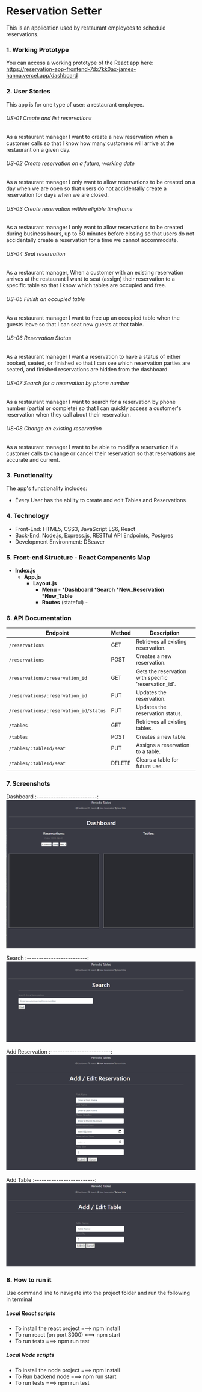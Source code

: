 # Reservation Setter
This is an application used by restaurant employees to schedule reservations.



### 1. Working Prototype 
You can access a working prototype of the React app here: https://reservation-app-frontend-7dx7kk0ax-james-hanna.vercel.app/dashboard



### 2. User Stories 
This app is for one type of user: a restaurant employee.


###### US-01 Create and list reservations
As a restaurant manager
I want to create a new reservation when a customer calls
so that I know how many customers will arrive at the restaurant on a given day.




###### US-02 Create reservation on a future, working date
As a restaurant manager
I only want to allow reservations to be created on a day when we are open
so that users do not accidentally create a reservation for days when we are closed.




###### US-03 Create reservation within eligible timeframe
As a restaurant manager
I only want to allow reservations to be created during business hours, up to 60 minutes before closing
so that users do not accidentally create a reservation for a time we cannot accommodate.




###### US-04 Seat reservation
As a restaurant manager,
When a customer with an existing reservation arrives at the restaurant
I want to seat (assign) their reservation to a specific table
so that I know which tables are occupied and free.




###### US-05 Finish an occupied table
As a restaurant manager
I want to free up an occupied table when the guests leave
so that I can seat new guests at that table.




###### US-06 Reservation Status
As a restaurant manager
I want a reservation to have a status of either booked, seated, or finished
so that I can see which reservation parties are seated, and finished reservations are hidden from the dashboard.




###### US-07 Search for a reservation by phone number
As a restaurant manager
I want to search for a reservation by phone number (partial or complete)
so that I can quickly access a customer's reservation when they call about their reservation.




###### US-08 Change an existing reservation
As a restaurant manager
I want to be able to modify a reservation if a customer calls to change or cancel their reservation
so that reservations are accurate and current.





### 3. Functionality
The app's functionality includes:
* Every User has the ability to create and edit Tables and Reservations



### 4. Technology
* Front-End: HTML5, CSS3, JavaScript ES6, React
* Back-End: Node.js, Express.js, RESTful API Endpoints, Postgres
* Development Environment: DBeaver



### 5. Front-end Structure - React Components Map
* __Index.js__ 
    * __App.js__ 
        * __Layout.js__
            * __Menu__  -
            	*__Dashboard__
		*__Search__
		*__New_Reservation__
		*__New_Table__
            * __Routes__ (stateful) -
        




### 6. API Documentation

| Endpoint                               | Method | Description                                                                                           |
| -------------------------------------- | ------ | ----------------------------------------------------------------------------------------------------- |
| `/reservations`                        | GET    | Retrieves all existing reservation. 							          |
| `/reservations`                        | POST   | Creates a new reservation.                                                                            |
| `/reservations/:reservation_id`        | GET    | Gets the reservation with specific 'reservation_id'.                                                  |
| `/reservations/:reservation_id`        | PUT    | Updates the reservation.                                                                              |
| `/reservations/:reservation_id/status` | PUT    | Updates the reservation status.                                                                       |
| `/tables`                              | GET    | Retrieves all existing tables.                                                                        |
| `/tables`                              | POST   | Creates a new table.                                                                                  |
| `/tables/:tableId/seat`                | PUT    | Assigns a reservation to a table.                                                                     |
| `/tables/:tableId/seat`                | DELETE | Clears a table for future use.                                                                        |


### 7. Screenshots
Dashboard
:-------------------------:
![Dashboard](/images/dashboard.png)

Search
:-------------------------:
![Search](/images/search.png)

Add Reservation
:-------------------------:
![Add Reservation](/images/addRes.png)

Add Table
:-------------------------:
![Add Table](/images/addTable.png)




### 8. How to run it 
Use command line to navigate into the project folder and run the following in terminal

##### Local React scripts
* To install the react project ===> npm install
* To run react (on port 3000) ===> npm start
* To run tests ===> npm run test

##### Local Node scripts
* To install the node project ===> npm install
* To Run backend node ===> npm run start
* To run tests ===> npm run test
